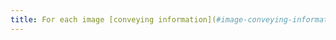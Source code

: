 ```yaml
---
title: For each image [conveying information](#image-conveying-information) with a [text alternative](#text-alternative-image), is this alternative relevant (excluding special cases)?
---
```

